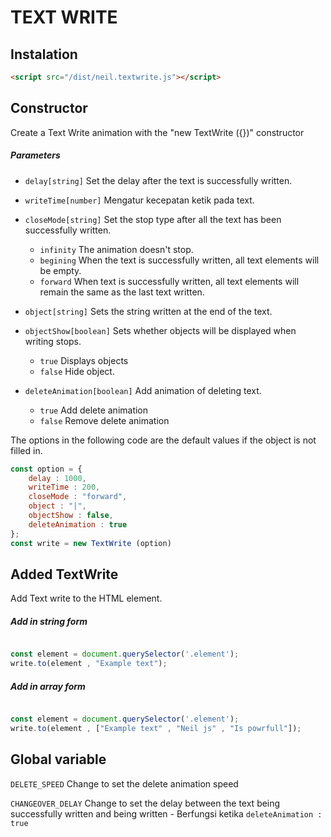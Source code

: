 # TEXT WRITE

## Instalation

```html
<script src="/dist/neil.textwrite.js"></script>
```

## Constructor
Create a Text Write animation with the "new TextWrite ({})" constructor

##### Parameters

* `delay[string]` Set the delay after the text is successfully written.

* `writeTime[number]` Mengatur kecepatan ketik pada text.

* `closeMode[string]` Set the stop type after all the text has been successfully written.
    - `infinity` The animation doesn't stop.
    - `begining` When the text is successfully written, all text elements will be empty.
    - `forward` When text is successfully written, all text elements will remain the same as the last text written.

* `object[string]` Sets the string written at the end of the text.

* `objectShow[boolean]` Sets whether objects will be displayed when writing stops.
    - `true` Displays objects
    - `false` Hide object.

* `deleteAnimation[boolean]` Add animation of deleting text.
    - `true` Add delete animation
    - `false` Remove delete animation


The options in the following code are the default values ​​if the object is not filled in.

```js
const option = {
    delay : 1000,
    writeTime : 200,
    closeMode : "forward",
    object : "|",
    objectShow : false,
    deleteAnimation : true
};
const write = new TextWrite (option)
```

## Added TextWrite
Add Text write to the HTML element.

##### Add in string form

```js

const element = document.querySelector('.element');
write.to(element , "Example text");

```

##### Add in array form

```js

const element = document.querySelector('.element');
write.to(element , ["Example text" , "Neil js" , "Is powrfull"]);

```

## Global variable

`DELETE_SPEED` Change to set the delete animation speed

`CHANGEOVER_DELAY` Change to set the delay between the text being successfully written and being written
    - Berfungsi ketika `deleteAnimation : true`
